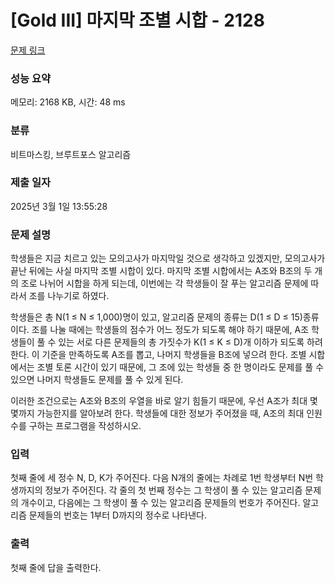 # [Gold III] 마지막 조별 시합 - 2128 

[문제 링크](https://www.acmicpc.net/problem/2128) 

### 성능 요약

메모리: 2168 KB, 시간: 48 ms

### 분류

비트마스킹, 브루트포스 알고리즘

### 제출 일자

2025년 3월 1일 13:55:28

### 문제 설명

<p>학생들은 지금 치르고 있는 모의고사가 마지막일 것으로 생각하고 있겠지만, 모의고사가 끝난 뒤에는 사실 마지막 조별 시합이 있다. 마지막 조별 시합에서는 A조와 B조의 두 개의 조로 나뉘어 시합을 하게 되는데, 이번에는 각 학생들이 잘 푸는 알고리즘 문제에 따라서 조를 나누기로 하였다.</p>

<p>학생들은 총 N(1 ≤ N ≤ 1,000)명이 있고, 알고리즘 문제의 종류는 D(1 ≤ D ≤ 15)종류이다. 조를 나눌 때에는 학생들의 점수가 어느 정도가 되도록 해야 하기 때문에, A조 학생들이 풀 수 있는 서로 다른 문제들의 총 가짓수가 K(1 ≤ K ≤ D)개 이하가 되도록 하려 한다. 이 기준을 만족하도록 A조를 뽑고, 나머지 학생들을 B조에 넣으려 한다. 조별 시합에서는 조별 토론 시간이 있기 때문에, 그 조에 있는 학생들 중 한 명이라도 문제를 풀 수 있으면 나머지 학생들도 문제를 풀 수 있게 된다.</p>

<p>이러한 조건으로는 A조와 B조의 우열을 바로 알기 힘들기 때문에, 우선 A조가 최대 몇 몇까지 가능한지를 알아보려 한다. 학생들에 대한 정보가 주어졌을 때, A조의 최대 인원수를 구하는 프로그램을 작성하시오.</p>

### 입력 

 <p>첫째 줄에 세 정수 N, D, K가 주어진다. 다음 N개의 줄에는 차례로 1번 학생부터 N번 학생까지의 정보가 주어진다. 각 줄의 첫 번째 정수는 그 학생이 풀 수 있는 알고리즘 문제의 개수이고, 다음에는 그 학생이 풀 수 있는 알고리즘 문제들의 번호가 주어진다. 알고리즘 문제들의 번호는 1부터 D까지의 정수로 나타낸다.</p>

### 출력 

 <p>첫째 줄에 답을 출력한다.</p>

